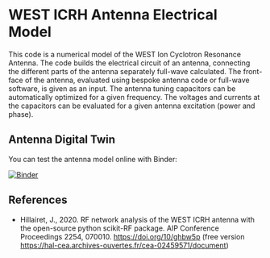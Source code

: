 # WEST ICRH Antenna Electrical Model

This code is a numerical model of the WEST Ion Cyclotron Resonance Antenna. The code builds the electrical circuit of an antenna, connecting the different parts of the antenna separately full-wave calculated. The front-face of the antenna, evaluated using bespoke antenna code or full-wave software, is given as an input. The antenna tuning capacitors can be automatically optimized for a given frequency. The voltages and currents at the capacitors can be evaluated for a given antenna excitation (power and phase).   


## Antenna Digital Twin

You can test the antenna model online with Binder:

[![Binder](https://mybinder.org/badge_logo.svg)](https://mybinder.org/v2/gh/jhillairet/WEST_IC_antenna/HEAD?filepath=doc%2Fdigital_twin.ipynb)

## References
- Hillairet, J., 2020. RF network analysis of the WEST ICRH antenna with the open-source python scikit-RF package. AIP Conference Proceedings 2254, 070010. https://doi.org/10/ghbw5p (free version https://hal-cea.archives-ouvertes.fr/cea-02459571/document)
